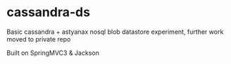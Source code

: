cassandra-ds
============

Basic cassandra + astyanax nosql blob datastore experiment, further work moved to private repo

Built on SpringMVC3 & Jackson
